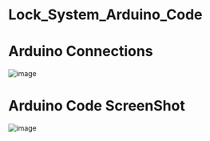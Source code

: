 # Lock_System_Arduino_Code

# Arduino Connections 

![image](https://user-images.githubusercontent.com/65588931/204333840-dc78b0c4-7a1a-497c-99a8-77a361f38b98.png)


# Arduino Code ScreenShot

![image](https://user-images.githubusercontent.com/65588931/204251923-f39b98d5-a805-424f-9add-69dab2f09db0.png)
